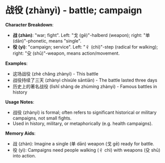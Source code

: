 # **战役 (zhànyì) - battle; campaign**

**Character Breakdown**:  
- **战 (zhàn)**: "war; fight". Left: "戈 (gē)"-halberd (weapon); right: "单 (dān)"-phonetic, means "single".  
- **役 (yì)**: "campaign; service". Left: "彳 (chì)"-step (radical for walking); right: "殳 (shū)"-weapon, means action/movement.

**Examples**:  
- 这场战役 (zhè chǎng zhànyì) - This battle  
- 战役持续了三天 (zhànyì chíxùle sāntiān) - The battle lasted three days  
- 历史上的著名战役 (lìshǐ shàng de zhùmíng zhànyì) - Famous battles in history

**Usage Notes**:  
- 战役 (zhànyì) is formal; often refers to significant historical or military campaigns, not small fights.  
- Used in history, military, or metaphorically (e.g. health campaigns).

**Memory Aids**:  
- 战 (zhàn): Imagine a single (单 dān) weapon (戈 gē) ready for battle.  
- 役 (yì): Campaigns need people walking (彳 chì) with weapons (殳 shū) into action.
